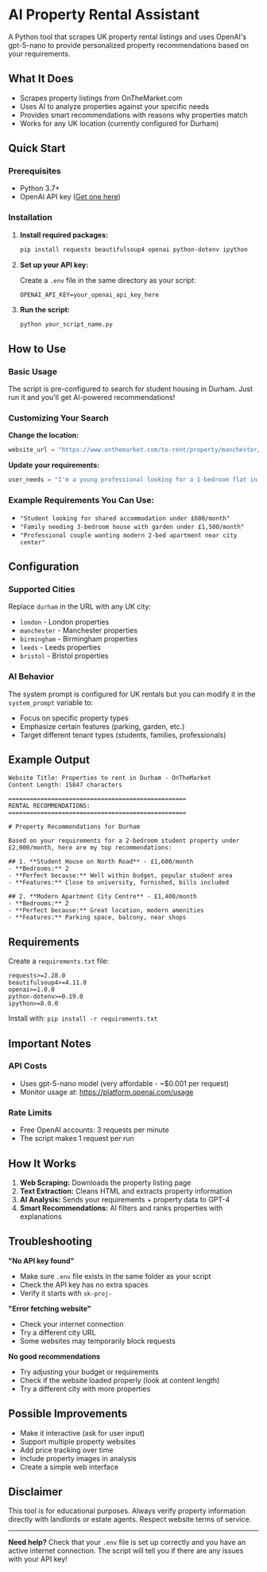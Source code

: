 # AI Property Rental Assistant

A Python tool that scrapes UK property rental listings and uses OpenAI's gpt-5-nano to provide personalized property recommendations based on your requirements.

## What It Does

- Scrapes property listings from OnTheMarket.com
- Uses AI to analyze properties against your specific needs
- Provides smart recommendations with reasons why properties match
- Works for any UK location (currently configured for Durham)

## Quick Start

### Prerequisites
- Python 3.7+
- OpenAI API key ([Get one here](https://platform.openai.com/api-keys))

### Installation

1. **Install required packages:**
   ```bash
   pip install requests beautifulsoup4 openai python-dotenv ipython
   ```

2. **Set up your API key:**
   
   Create a `.env` file in the same directory as your script:
   ```
   OPENAI_API_KEY=your_openai_api_key_here
   ```

3. **Run the script:**
   ```bash
   python your_script_name.py
   ```

## How to Use

### Basic Usage

The script is pre-configured to search for student housing in Durham. Just run it and you'll get AI-powered recommendations!

### Customizing Your Search

**Change the location:**
```python
website_url = "https://www.onthemarket.com/to-rent/property/manchester/"
```

**Update your requirements:**
```python
user_needs = "I'm a young professional looking for a 1-bedroom flat in Manchester under £1,000/month"
```

### Example Requirements You Can Use:
- `"Student looking for shared accommodation under £600/month"`
- `"Family needing 3-bedroom house with garden under £1,500/month"`
- `"Professional couple wanting modern 2-bed apartment near city center"`

## Configuration

### Supported Cities
Replace `durham` in the URL with any UK city:
- `london` - London properties
- `manchester` - Manchester properties  
- `birmingham` - Birmingham properties
- `leeds` - Leeds properties
- `bristol` - Bristol properties

### AI Behavior
The system prompt is configured for UK rentals but you can modify it in the `system_prompt` variable to:
- Focus on specific property types
- Emphasize certain features (parking, garden, etc.)
- Target different tenant types (students, families, professionals)

## Example Output

```
Website Title: Properties to rent in Durham - OnTheMarket
Content Length: 15847 characters

==================================================
RENTAL RECOMMENDATIONS:
==================================================

# Property Recommendations for Durham

Based on your requirements for a 2-bedroom student property under £2,000/month, here are my top recommendations:

## 1. **Student House on North Road** - £1,600/month
- **Bedrooms:** 2
- **Perfect because:** Well within budget, popular student area
- **Features:** Close to university, furnished, bills included

## 2. **Modern Apartment City Centre** - £1,400/month  
- **Bedrooms:** 2
- **Perfect because:** Great location, modern amenities
- **Features:** Parking space, balcony, near shops
```

## Requirements

Create a `requirements.txt` file:
```
requests>=2.28.0
beautifulsoup4>=4.11.0
openai>=1.0.0
python-dotenv>=0.19.0
ipython>=8.0.0
```

Install with: `pip install -r requirements.txt`

## Important Notes

### API Costs
- Uses gpt-5-nano model (very affordable - ~$0.001 per request)
- Monitor usage at: https://platform.openai.com/usage

### Rate Limits
- Free OpenAI accounts: 3 requests per minute
- The script makes 1 request per run

## How It Works

1. **Web Scraping:** Downloads the property listing page
2. **Text Extraction:** Cleans HTML and extracts property information  
3. **AI Analysis:** Sends your requirements + property data to GPT-4
4. **Smart Recommendations:** AI filters and ranks properties with explanations

## Troubleshooting

**"No API key found"**
- Make sure `.env` file exists in the same folder as your script
- Check the API key has no extra spaces
- Verify it starts with `sk-proj-`

**"Error fetching website"**
- Check your internet connection
- Try a different city URL
- Some websites may temporarily block requests

**No good recommendations**
- Try adjusting your budget or requirements
- Check if the website loaded properly (look at content length)
- Try a different city with more properties

## Possible Improvements

- Make it interactive (ask for user input)
- Support multiple property websites
- Add price tracking over time
- Include property images in analysis
- Create a simple web interface

## Disclaimer

This tool is for educational purposes. Always verify property information directly with landlords or estate agents. Respect website terms of service.

---

**Need help?** Check that your `.env` file is set up correctly and you have an active internet connection. The script will tell you if there are any issues with your API key!